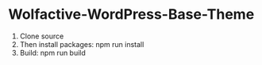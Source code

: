 # Wolfactive-WordPress-Base-Theme
1. Clone source
2. Then install packages: npm run install
3. Build: npm run build
